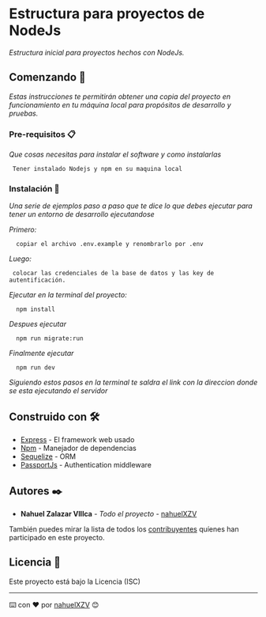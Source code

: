 # Estructura para proyectos de NodeJs

_Estructura inicial para proyectos hechos con NodeJs._

## Comenzando 🚀

_Estas instrucciones te permitirán obtener una copia del proyecto en funcionamiento en tu máquina local para propósitos de desarrollo y pruebas._


### Pre-requisitos 📋

_Que cosas necesitas para instalar el software y como instalarlas_

```
 Tener instalado Nodejs y npm en su maquina local
```

### Instalación 🔧

_Una serie de ejemplos paso a paso que te dice lo que debes ejecutar para tener un entorno de desarrollo ejecutandose_

_Primero:_

```
  copiar el archivo .env.example y renombrarlo por .env
```
_Luego:_

```
 colocar las credenciales de la base de datos y las key de autentificación.
```
_Ejecutar en la terminal del proyecto:_

```
  npm install
```
_Despues ejecutar_

```
  npm run migrate:run
```


_Finalmente ejecutar_

```
  npm run dev
```

_Siguiendo estos pasos en la terminal te saldra el link con la direccion donde se esta ejecutando el servidor_


## Construido con 🛠️

* [Express](https://expressjs.com/) - El framework web usado
* [Npm](https://docs.npmjs.com/) - Manejador de dependencias
* [Sequelize](https://sequelize.org/docs/v6/) - ORM
* [PassportJs](https://www.passportjs.org/docs/) - Authentication middleware 

## Autores ✒️

* **Nahuel Zalazar VIllca** - *Todo el proyecto* - [nahuelXZV](https://github.com/nahuelXZV/)

También puedes mirar la lista de todos los [contribuyentes](https://github.com/your/project/contributors) quíenes han participado en este proyecto. 

## Licencia 📄

Este proyecto está bajo la Licencia (ISC)

---
⌨️ con ❤️ por [nahuelXZV](https://github.com/nahuelXZV/) 😊
